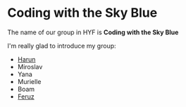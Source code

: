 # Coding with the Sky Blue

The name of our group in HYF is **Coding with the Sky Blue**

I'm really glad to introduce my group:

- [Harun](harun.md)
- Miroslav
- Yana
- Murielle
- Boam
- [Feruz](feruz.md)
